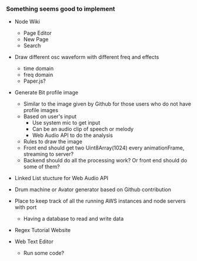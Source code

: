 ### Something seems good to implement

- Node Wiki
    - Page Editor
    - New Page
    - Search

- Draw different osc waveform with different freq and effects
    - time domain
    - freq domain
    - Paper.js?

- Generate Bit profile image
    - Similar to the image given by Github for those users who do not have profile images
    - Based on user's input
        - Use system mic to get input
        - Can be an audio clip of speech or melody
        - Web Audio API to do the analysis
    - Rules to draw the image
    - Front end should get two Uint8Array(1024) every animationFrame, streaming to server?
    - Backend should do all the processing work? Or front end should do some of them?

- Linked List stucture for Web Audio API

- Drum machine or Avator generator based on Github contribution

- Place to keep track of all the running AWS instances and node servers with port
    - Having a database to read and write data

- Regex Tutorial Website
- Web Text Editor
    - Run some code?

